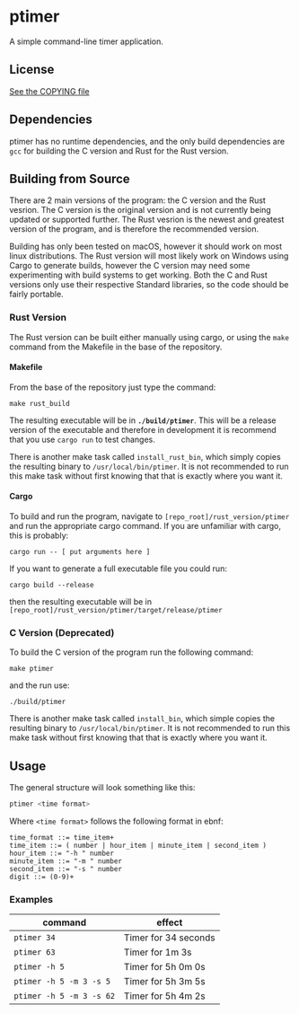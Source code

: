 # ptimer
A simple command-line timer application.

## License

[See the COPYING file](COPYING)

## Dependencies

ptimer has no runtime dependencies, and the only build dependencies are
`gcc` for building the C version and Rust for the Rust version.

## Building from Source

There are 2 main versions of the program: the C version and the Rust vesrion.
The C version is the original version and is not currently being updated or
supported further. The Rust vesrion is the newest and greatest version of the
program, and is therefore the recommended version.

Building has only been tested on macOS, however it should work on most linux
distributions. The Rust version will most likely work on Windows using Cargo
to generate builds, however the C version may need some experimenting with
build systems to get working. Both the C and Rust versions only use their
respective Standard libraries, so the code should be fairly portable.

### Rust Version

The Rust version can be built either manually using cargo, or using the `make`
command from the Makefile in the base of the repository.

#### Makefile

From the base of the repository just type the command:
```
make rust_build
```

The resulting executable will be in __`./build/ptimer`__. This will be a release
version of the executable and therefore in development it is recommend that
you use `cargo run` to test changes.

There is another make task called `install_rust_bin`, which simply copies the
resulting binary to `/usr/local/bin/ptimer`. It is not recommended to run this
make task without first knowing that that is exactly where you want it.

#### Cargo

To build and run the program, navigate to `[repo_root]/rust_version/ptimer` and
run the appropriate cargo command. If you are unfamiliar with cargo, this
is probably:
```
cargo run -- [ put arguments here ]
```

If you want to generate a full executable file you could run:
```
cargo build --release
```

then the resulting executable will be in `[repo_root]/rust_version/ptimer/target/release/ptimer`

### C Version (Deprecated)

To build the C version of the program run the following command:
```
make ptimer
```

and the run use:
```
./build/ptimer
```

There is another make task called `install_bin`, which simple copies the
resulting binary to `/usr/local/bin/ptimer`. It is not recommended to run this
make task without first knowing that that is exactly where you want it.

## Usage

The general structure will look something like this:
```bash
ptimer <time format>
```

Where `<time format>` follows the following format in ebnf:
```text
time_format ::= time_item+
time_item ::= ( number | hour_item | minute_item | second_item )
hour_item ::= "-h " number
minute_item ::= "-m " number
second_item ::= "-s " number
digit ::= (0-9)+
```

### Examples

| command | effect |
|---------|--------|
| `ptimer 34` | Timer for 34 seconds |
| `ptimer 63` | Timer for 1m 3s |
| `ptimer -h 5` | Timer for 5h 0m 0s |
| `ptimer -h 5 -m 3 -s 5` | Timer for 5h 3m 5s |
| `ptimer -h 5 -m 3 -s 62` | Timer for 5h 4m 2s |

